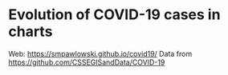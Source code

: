 # Evolution of COVID-19 cases in charts
Web: https://smpawlowski.github.io/covid19/
Data from https://github.com/CSSEGISandData/COVID-19
